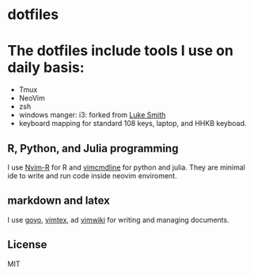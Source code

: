 # dotfiles
# The dotfiles include tools I use on daily basis:
* Tmux
* NeoVim
* zsh
* windows manger: i3: forked from [Luke Smith](https://github.com/LukeSmithxyz/voidrice/blob/master/.config/i3/config)
* keyboard mapping for standard 108 keys, laptop, and HHKB keyboad.

## R, Python, and Julia programming
I use [Nvim-R](https://github.com/jalvesaq/Nvim-R) for R and [vimcmdline](https://github.com/jalvesaq/vimcmdline) for python and julia.
They are minimal ide to write and run code inside neovim enviroment.  

## markdown and latex
I use [goyo](https://github.com/junegunn/goyo.vim), [vimtex](https://github.com/lervag/vimtex), ad [vimwiki](https://github.com/vimwiki/vimwiki) for writing and managing documents. 



License
-------

MIT
